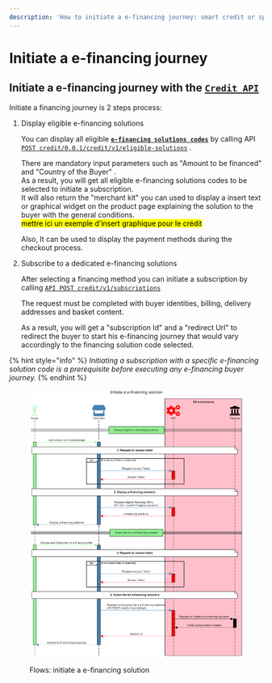 ```yaml
---
description: 'How to initiate a e-financing journey: smart credit or split payment'
---
```


# Initiate a e-financing journey

## Initiate a e-financing journey with the [`Credit API`](../../api-reference/credit-api.md)&#x20;

Initiate a financing journey is 2 steps process:

1.  Display eligible e-financing solutions

    You can display all eligible [**`e-financing solutions codes`**](./#e-financing-solution-codes) by calling API [`POST credit/0.0.1/credit/v1/eligible-solutions`](../../api-reference/credit-api.md#credit-v1-eligible-solutions) .&#x20;

    There are mandatory input parameters such as "Amount to be financed" and "Country of the Buyer" . \
    As a result, you will get all eligible e-financing solutions codes to be selected to initiate a subscription.\
    It will also return the "merchant kit" you can used to display a insert text or graphical widget on the product page explaining the solution to the buyer with the general conditions.\
    <mark style="background-color:yellow;">mettre ici un exemple d'insert graphique pour le crédit</mark>

    Also, It can be used to display the  payment methods during the checkout process.
2.  Subscribe to a dedicated e-financing solutions

    After selecting a financing method you can initiate a subscription by calling [`API POST credit/v1/subscriptions`](../../api-reference/credit-api.md#credit-v1-subscriptions-1) &#x20;

    The request must be completed with buyer identities, billing, delivery addresses and basket content.&#x20;

    As a result, you will get a "subscription Id" and a "redirect Url" to redirect the buyer to start his e-financing journey that would vary accordingly to the financing solution code selected.

{% hint style="info" %}
_Initiating a subscription with a specific e-financing solution code is a prerequisite before executing any e-financing buyer journey._ &#x20;
{% endhint %}

<figure><img src="../../.gitbook/assets/github - initiate e-financing solution.png" alt=""><figcaption><p>Flows: initiate a e-financing solution</p></figcaption></figure>

